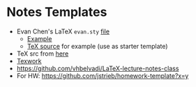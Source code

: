 # Notes Templates 

- Evan Chen's LaTeX `evan.sty` [file](https://github.com/vEnhance/dotfiles/blob/main/texmf/tex/latex/evan/evan.sty)  
  - [Example](https://web.evanchen.cc/handouts/Summation/Summation.pdf) 
  - [TeX source](files/evan-chen-notes.zip) for example (use as starter template)  
- TeX src from [here](https://github.com/dcetin/eth-cs-notes) 
- [Texwork](https://github.com/qwinters/texwork-template/tree/main/templates)
- https://github.com/vhbelvadi/LaTeX-lecture-notes-class
- For HW: https://github.com/jstrieb/homework-template?x=y
